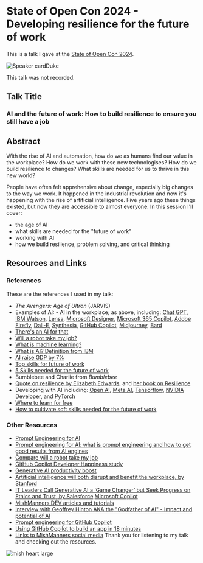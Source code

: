 # State of Open Con 2024 - Developing resilience for the future of work

This is a talk I gave at the [State of Open Con 2024](https://stateofopencon.com/schedule2024/).

![Speaker cardDuke](https://github.com/mishmanners/TalksandEvents/assets/36594527/8b249fb4-9d72-4f9d-9526-592c0cdeb42d)

This talk was not recorded.

## Talk Title

### AI  and the future of work: How to build resilience to ensure you still have a job

## Abstract

With the rise of AI and automation, how do we as humans find our value in the workplace? How do we work with these new technologises? How do we build resilience to changes? What skills are needed for us to thrive in this new world?

People have often felt apprehensive about change, especially big changes to the way we work. It happened in the industrial revolution and now it's happening with the rise of artificial intelligence. Five years ago these things existed, but now they are accessible to almost everyone. In this session I'll cover:
- the age of AI
- what skills are needed for the "future of work"
- working with AI
- how we build resilience, problem solving, and critical thinking

## Resources and Links

### References

These are the references I used in my talk:

- _The Avengers: Age of Ultron_ (JARVIS)
- Examples of AI: - AI in the workplace; as above, including: [Chat GPT](https://chat-gpt.org/), [IBM Watson](https://www.ibm.com/watson), [Lensa](https://prisma-ai.com/lensa), [Microsoft Designer](https://designer.microsoft.com/), [Microsoft 365 Copilot](https://adoption.microsoft.com/en-us/copilot/), [Adobe Firefly](https://www.adobe.com/products/firefly.html), [Dall-E](https://openai.com/product/dall-e-2), [Synthesia](https://www.synthesia.io/), [GitHub Copilot](https://copilot.github.com/), [Midjourney](https://www.midjourney.com/explore), [Bard](https://ai.google/)
- [There's an AI for that](https://theresanaiforthat.com/)
- [Will a robot take my job?](time.com/robots-jobs-machines-work)
- [What is machine learning?](https://www.javatpoint.com/types-of-machine-learning)
- [What is AI? Definition from IBM](https://www.ibm.com/cloud/learn/what-is-artificial-intelligence)
- [AI raise GDP by 7%](https://www.goldmansachs.com/intelligence/pages/generative-ai-could-raise-global-gdp-by-7-percent.html)
- [Top skills for future of work](https://learning.linkedin.com/blog/top-skills/the-skills-companies-need-most-in-2020and-how-to-learn-them)
- [5 Skills needed for the future of work](https://dev.to/mishmanners/dont-let-the-robots-take-your-job-top-5-skills-needed-to-stay-employed-85e)
- Bumblebee and Charlie from _Bumblebee_
- [Quote on resilience by Elizabeth Edwards](https://www.goodreads.com/author/quotes/6439373.Elizabeth_Edwards), and [her book on Resilience](https://www.amazon.com/Resilience-Reflections-Burdens-Facing-Adversities/dp/0767931564)
- Developing with AI including: [Open AI](https://openai.com/product), [Meta AI](https://ai.meta.com/resources/models-and-libraries/), [Tensorflow](https://www.tensorflow.org/), [NVIDIA Developer](https://developer.nvidia.com/deep-learning), and [PyTorch](https://pytorch.org/features/)
- [Where to learn for free](https://github.com/mishmanners/Free-Learning-Content)
- [How to cultivate soft skills needed for the future of work](https://dev.to/mishmanners/5-tips-to-future-proof-your-career-how-to-outsmart-automation-62h)

### Other Resources

- [Prompt Engineering for AI](https://dev.to/github/prompt-engineering-for-ai-what-is-prompt-engineering-and-how-to-get-good-results-from-ai-engines-5ch6)
- [Prompt engineering for AI: what is prompt engineering and how to get good results from AI engines](https://dev.to/github/prompt-engineering-for-ai-what-is-prompt-engineering-and-how-to-get-good-results-from-ai-engines-5ch6)
- [Compare will a robot take my job](https://willrobotstakemyjob.com/)
- [GitHub Copilot Developer Happiness study](https://github.blog/2022-09-07-research-quantifying-github-copilots-impact-on-developer-productivity-and-happiness/)
- [Generative AI productivity boost](https://www.forbes.com/sites/brentdykes/2023/04/12/generative-ai-why-an-ai-enabled-workforce-is-a-productivity-game-changer)
- [Artificial intelligence will both disrupt and benefit the workplace, by Stanford](https://news.stanford.edu/2018/05/17/artificial-intelligence-workplace/)
- [IT Leaders Call Generative AI a ‘Game Changer’ but Seek Progress on Ethics and Trust, by Salesforce](https://www.salesforce.com/news/stories/generative-ai-research/)
 [Microsoft Copilot](https://blogs.microsoft.com/blog/2023/03/16/introducing-microsoft-365-copilot-your-copilot-for-work/)
- [MishManners DEV articles and tutorials](https://dev.to/mishmanners)
- [Interview with Geoffrey Hinton AKA the "Godfather of AI" - Impact and potential of AI](https://youtu.be/qpoRO378qRY)
- [Prompt engineering for GitHub Copilot](https://dev.to/github/a-beginners-guide-to-prompt-engineering-with-github-copilot-3ibp)
- [Using GitHub Copilot to build an app in 18 minutes](https://github.blog/2023-05-05-web-summit-rio-2023-building-an-app-in-18-minutes-with-github-copilot-x/)
- [Links to MishManners social media](https://mishmanners.info)
Thank you for listening to my talk and checking out the resources.

![mish heart large](https://user-images.githubusercontent.com/36594527/195619762-82827b2e-bfdd-49b6-b8df-5b9e15f4f044.png)
